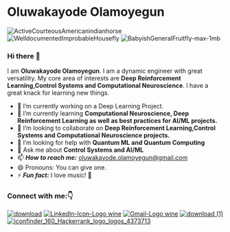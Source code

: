 



# **Oluwakayode Olamoyegun**

![ActiveCourteousAmericanindianhorse](https://user-images.githubusercontent.com/52291447/116824170-b70a4800-ab80-11eb-95f4-bc7e56c735a4.gif)  ![WelldocumentedImprobableHousefly](https://user-images.githubusercontent.com/52291447/116824940-a956c180-ab84-11eb-94ae-9124b86450fc.gif)        ![BabyishGeneralFruitfly-max-1mb](https://user-images.githubusercontent.com/52291447/116824420-000ecc00-ab82-11eb-8f54-c58f8a7390ac.gif)




### Hi there 👋
I am **Oluwakayode Olamoyegun**. I am a dynamic engineer with great versatility. My core area of interests are **Deep Reinforcement Learning,Control Systems and Computational Neuroscience**. I have a great knack for learning new things.
- 🔭 I’m currently working on a Deep Learning Project.
- 🌱 I’m currently learning **Computational Neuroscience, Deep Reinforcement Learning as well as best practices for AI/ML projects.**
- 👯 I’m looking to collaborate on **Deep Reinforcement Learning,Control Systems and Computational Neuroscience projects.**
- 🤔 I’m looking for help with **Quantum ML and Quantum Computing**
- 💬 Ask me about **Control Systems and AI/ML**
- 📫 ***How to reach me:*** oluwakayode.olamoyegun@gmail.com
- 😄 Pronouns: You can give one.
- ⚡ ***Fun fact:*** I love music! :musical_score:





### **Connect with me:**:point_down:

[![download](https://user-images.githubusercontent.com/52291447/116795575-ef9d1980-aacd-11eb-862b-06f224433d16.png)](https://twitter.com/Olamoyegun_Kay)     [![LinkedIn-Icon-Logo wine](https://user-images.githubusercontent.com/52291447/116795606-18bdaa00-aace-11eb-940b-0740dfeb8309.png)](https://www.linkedin.com/in/oluwakayode-olamoyegun-a6994736/)  [![Gmail-Logo wine](https://user-images.githubusercontent.com/52291447/116795621-3ee34a00-aace-11eb-9155-3e185ff83a85.png)](oluwakayode.olamoyegun@gmail.com)  [![download (1)](https://user-images.githubusercontent.com/52291447/116795671-a0a3b400-aace-11eb-9ed2-a5467ee7b44c.png)](https://www.kaggle.com/olamoyegunkayode) [![iconfinder_160_Hackerrank_logo_logos_4373713](https://user-images.githubusercontent.com/52291447/117027485-a549b180-acf4-11eb-85a4-6fa524ead3ca.png)](https://www.hackerrank.com/oluwakayode_ola1)


<!--
**Spirit-Kay/Spirit-Kay** is a ✨ _special_ ✨ repository because its `README.md` (this file) appears on your GitHub profile.

Here are some ideas to get you started:


-->
